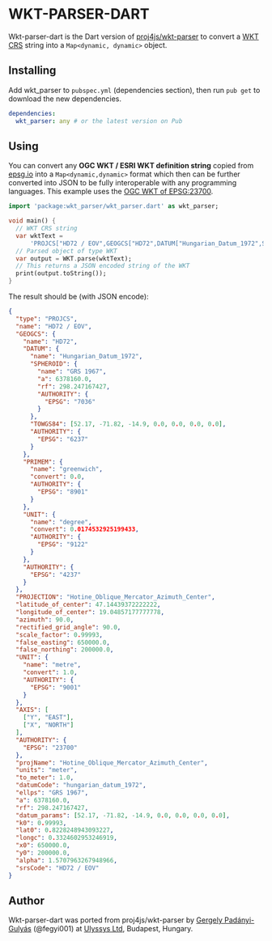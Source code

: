 # WKT-PARSER-DART

Wkt-parser-dart is the Dart version of [proj4js/wkt-parser](https://github.com/proj4js/wkt-parser) to convert a [WKT CRS](https://www.ogc.org/standards/wkt-crs) string into a `Map<dynamic, dynamic>` object.

## Installing

Add wkt_parser to `pubspec.yml` (dependencies section), then run `pub get` to download the new dependencies.

```yml
dependencies:
  wkt_parser: any # or the latest version on Pub
```

## Using

You can convert any **OGC WKT / ESRI WKT definition string** copied from [epsg.io](http://epsg.io/) into a `Map<dynamic,dynamic>` format which then can be further converted into JSON to be fully interoperable with any programming languages. This example uses the [OGC WKT of EPSG:23700](http://epsg.io/23700.wkt).

```dart
import 'package:wkt_parser/wkt_parser.dart' as wkt_parser;

void main() {
  // WKT CRS string
  var wktText =
      'PROJCS["HD72 / EOV",GEOGCS["HD72",DATUM["Hungarian_Datum_1972",SPHEROID["GRS 1967",6378160,298.247167427,AUTHORITY["EPSG","7036"]],TOWGS84[52.17,-71.82,-14.9,0,0,0,0],AUTHORITY["EPSG","6237"]],PRIMEM["Greenwich",0,AUTHORITY["EPSG","8901"]],UNIT["degree",0.0174532925199433,AUTHORITY["EPSG","9122"]],AUTHORITY["EPSG","4237"]],PROJECTION["Hotine_Oblique_Mercator_Azimuth_Center"],PARAMETER["latitude_of_center",47.14439372222222],PARAMETER["longitude_of_center",19.04857177777778],PARAMETER["azimuth",90],PARAMETER["rectified_grid_angle",90],PARAMETER["scale_factor",0.99993],PARAMETER["false_easting",650000],PARAMETER["false_northing",200000],UNIT["metre",1,AUTHORITY["EPSG","9001"]],AXIS["Y",EAST],AXIS["X",NORTH],AUTHORITY["EPSG","23700"]]';
  // Parsed object of type WKT
  var output = WKT.parse(wktText);
  // This returns a JSON encoded string of the WKT
  print(output.toString());
}
```

The result should be (with JSON encode):

```json
{
  "type": "PROJCS",
  "name": "HD72 / EOV",
  "GEOGCS": {
    "name": "HD72",
    "DATUM": {
      "name": "Hungarian_Datum_1972",
      "SPHEROID": {
        "name": "GRS 1967",
        "a": 6378160.0,
        "rf": 298.247167427,
        "AUTHORITY": {
          "EPSG": "7036"
        }
      },
      "TOWGS84": [52.17, -71.82, -14.9, 0.0, 0.0, 0.0, 0.0],
      "AUTHORITY": {
        "EPSG": "6237"
      }
    },
    "PRIMEM": {
      "name": "greenwich",
      "convert": 0.0,
      "AUTHORITY": {
        "EPSG": "8901"
      }
    },
    "UNIT": {
      "name": "degree",
      "convert": 0.0174532925199433,
      "AUTHORITY": {
        "EPSG": "9122"
      }
    },
    "AUTHORITY": {
      "EPSG": "4237"
    }
  },
  "PROJECTION": "Hotine_Oblique_Mercator_Azimuth_Center",
  "latitude_of_center": 47.14439372222222,
  "longitude_of_center": 19.04857177777778,
  "azimuth": 90.0,
  "rectified_grid_angle": 90.0,
  "scale_factor": 0.99993,
  "false_easting": 650000.0,
  "false_northing": 200000.0,
  "UNIT": {
    "name": "metre",
    "convert": 1.0,
    "AUTHORITY": {
      "EPSG": "9001"
    }
  },
  "AXIS": [
    ["Y", "EAST"],
    ["X", "NORTH"]
  ],
  "AUTHORITY": {
    "EPSG": "23700"
  },
  "projName": "Hotine_Oblique_Mercator_Azimuth_Center",
  "units": "meter",
  "to_meter": 1.0,
  "datumCode": "hungarian_datum_1972",
  "ellps": "GRS 1967",
  "a": 6378160.0,
  "rf": 298.247167427,
  "datum_params": [52.17, -71.82, -14.9, 0.0, 0.0, 0.0, 0.0],
  "k0": 0.99993,
  "lat0": 0.8228248943093227,
  "longc": 0.3324602953246919,
  "x0": 650000.0,
  "y0": 200000.0,
  "alpha": 1.5707963267948966,
  "srsCode": "HD72 / EOV"
}
```

## Author

Wkt-parser-dart was ported from proj4js/wkt-parser by [Gergely Padányi-Gulyás](https://twitter.com/fegyi001) (@fegyi001) at [Ulyssys Ltd](https://www.ulyssys.hu/index_en.html), Budapest, Hungary.
